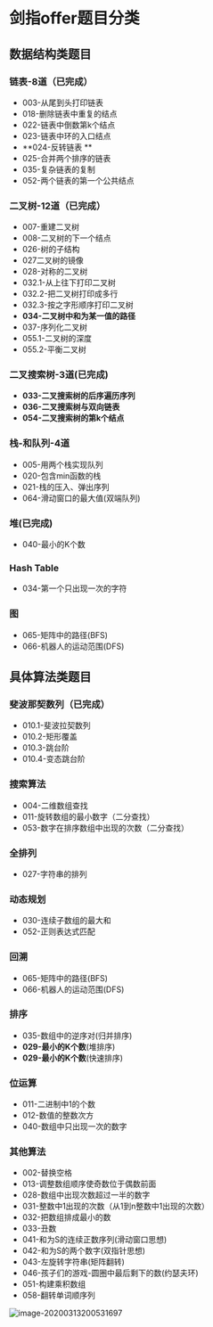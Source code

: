 # 剑指offer题目分类

## 数据结构类题目

### 链表-8道（已完成）

* 003-从尾到头打印链表
* 018-删除链表中重复的结点
* 022-链表中倒数第k个结点
* 023-链表中环的入口结点
* **024-反转链表 **
* 025-合并两个排序的链表
* 035-复杂链表的复制
* 052-两个链表的第一个公共结点

### 二叉树-12道（已完成）

* 007-重建二叉树
* 008-二叉树的下一个结点
* 026-树的子结构
* 027二叉树的镜像
* 028-对称的二叉树
* 032.1-从上往下打印二叉树
* 032.2-把二叉树打印成多行
* 032.3-按之字形顺序打印二叉树
* **034-二叉树中和为某一值的路径**
* 037-序列化二叉树
* 055.1-二叉树的深度
* 055.2-平衡二叉树

### 二叉搜索树-3道(已完成)

* **033-二叉搜索树的后序遍历序列**
* **036-二叉搜索树与双向链表**
* **054-二叉搜索树的第k个结点**

### 栈-和队列-4道

* 005-用两个栈实现队列
* 020-包含min函数的栈
* 021-栈的压入、弹出序列
* 064-滑动窗口的最大值(双端队列)

### 堆(已完成)

* 040-最小的K个数

### Hash Table

* 034-第一个只出现一次的字符

### 图

* 065-矩阵中的路径(BFS)
* 066-机器人的运动范围(DFS)

## 具体算法类题目

### 斐波那契数列（已完成）

* 010.1-斐波拉契数列
* 010.2-矩形覆盖
* 010.3-跳台阶
* 010.4-变态跳台阶

### 搜索算法

* 004-二维数组查找
* 011-旋转数组的最小数字（二分查找）
* 053-数字在排序数组中出现的次数（二分查找）

### 全排列

* 027-字符串的排列

### 动态规划

* 030-连续子数组的最大和
* 052-正则表达式匹配

### 回溯

* 065-矩阵中的路径(BFS)
* 066-机器人的运动范围(DFS)

### 排序

* 035-数组中的逆序对(归并排序)
* **029-最小的K个数**(堆排序)
* **029-最小的K个数**(快速排序)

### 位运算

* 011-二进制中1的个数
* 012-数值的整数次方
* 040-数组中只出现一次的数字

### 其他算法

* 002-替换空格
* 013-调整数组顺序使奇数位于偶数前面
* 028-数组中出现次数超过一半的数字
* 031-整数中1出现的次数（从1到n整数中1出现的次数）
* 032-把数组排成最小的数
* 033-丑数
* 041-和为S的连续正数序列(滑动窗口思想)
* 042-和为S的两个数字(双指针思想)
* 043-左旋转字符串(矩阵翻转)
* 046-孩子们的游戏-圆圈中最后剩下的数(约瑟夫环)
* 051-构建乘积数组
* 058-翻转单词顺序列

![image-20200313200531697](http://java-guide.oss-cn-hangzhou.aliyuncs.com/typora/20200313200533-74759.png)